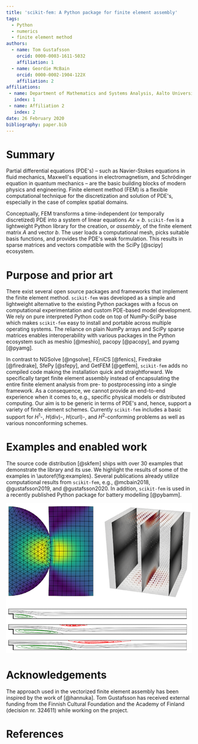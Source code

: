 ```yaml
---
title: 'scikit-fem: A Python package for finite element assembly'
tags:
  - Python
  - numerics
  - finite element method
authors:
  - name: Tom Gustafsson
    orcid: 0000-0003-1611-5032
    affiliation: 1
  - name: Geordie McBain
    orcid: 0000-0002-1904-122X
    affiliation: 2
affiliations:
 - name: Department of Mathematics and Systems Analysis, Aalto University
   index: 1
 - name: Affiliation 2
   index: 2
date: 26 February 2020
bibliography: paper.bib
---
```


# Summary

Partial differential equations (PDE's) – such as Navier-Stokes equations in
fluid mechanics, Maxwell's equations in electromagnetism, and Schrödinger
equation in quantum mechanics – are the basic building blocks of modern physics
and engineering.  Finite element method (FEM) is a flexible computational
technique for the discretization and solution of PDE's, especially in the case
of complex spatial domains.

Conceptually, FEM transforms a time-independent (or temporally discretized) PDE
into a system of linear equations $Ax=b$.  `scikit-fem` is a lightweight Python
library for the creation, or *assembly*, of the finite element matrix $A$ and
vector $b$.  The user loads a computational mesh, picks suitable basis
functions, and provides the PDE's weak formulation.  This results in sparse
matrices and vectors compatible with the SciPy [@scipy] ecosystem.

# Purpose and prior art

There exist several open source packages and frameworks that implement the
finite element method.  `scikit-fem` was developed as a simple and lightweight
alternative to the existing Python packages with a focus on computational
experimentation and custom PDE-based model development.  We rely on pure
interpreted Python code on top of NumPy-SciPy base which makes `scikit-fem` easy
to install and portable across multiple operating systems.  The reliance on
plain NumPy arrays and SciPy sparse matrices enables interoperability with
various packages in the Python ecosystem such as meshio [@meshio], pacopy
[@pacopy], and pyamg [@pyamg].

In contrast to NGSolve [@ngsolve], FEniCS [@fenics], Firedrake [@firedrake],
SfePy [@sfepy], and GetFEM [@getfem], `scikit-fem` adds no compiled code making
the installation quick and straightforward.  We specifically target finite
element assembly instead of encapsulating the entire finite element analysis
from pre- to postprocessing into a single framework.  As a consequence, we
cannot provide an end-to-end experience when it comes to, e.g., specific
physical models or distributed computing.  Our aim is to be generic in terms of
PDE's and, hence, support a variety of finite element schemes.  Currently
`scikit-fem` includes a basic support for $H^1$-, $H(\mathrm{div})$-,
$H(\mathrm{curl})$-, and $H^2$-conforming problems as well as various
nonconforming schemes.

# Examples and enabled work

The source code distribution [@skfem] ships with over 30 examples that
demonstrate the library and its use.  We highlight the results of some of the
examples in \autoref{fig:examples}.  Several publications already utilize
computational results from `scikit-fem`, e.g., @mcbain2018, @gustafsson2019, and
@gustafsson2020.  In addition, `scikit-fem` is used in a recently published
Python package for battery modelling [@pybamm].

![(Top left.) A combination of triangular and quadrilateral elements is used to solve the linear elastic contact problem. (Top right.) The lowest order tetrahedral Nédélect element is used to solve a $H(\mathrm{curl})$-conforming model problem. (Bottom.) The Taylor-Hood element is used to solve the Navier-Stokes flow over a backward-facing step for different Reynolds numbers.\label{fig:examples}](examples.png)

# Acknowledgements

The approach used in the vectorized finite element assembly has been inspired by
the work of [@hannuka].  Tom Gustafsson has received external funding from the
Finnish Cultural Foundation and the Academy of Finland (decision nr. 324611)
while working on the project.

# References
